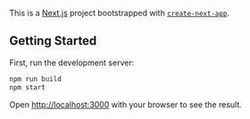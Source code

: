 This is a [Next.js](https://nextjs.org) project bootstrapped with [`create-next-app`](https://nextjs.org/docs/app/api-reference/cli/create-next-app).

## Getting Started

First, run the development server:

```bash
npm run build
npm start
```
Open [http://localhost:3000](http://localhost:3000) with your browser to see the result.